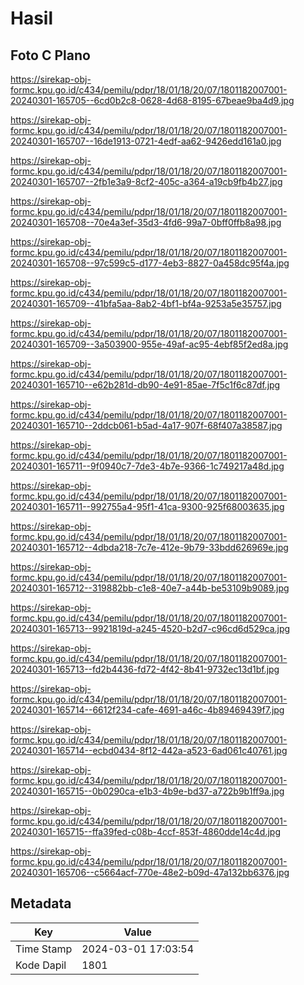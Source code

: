 # Hasil

## Foto C Plano

https://sirekap-obj-formc.kpu.go.id/c434/pemilu/pdpr/18/01/18/20/07/1801182007001-20240301-165705--6cd0b2c8-0628-4d68-8195-67beae9ba4d9.jpg

https://sirekap-obj-formc.kpu.go.id/c434/pemilu/pdpr/18/01/18/20/07/1801182007001-20240301-165707--16de1913-0721-4edf-aa62-9426edd161a0.jpg

https://sirekap-obj-formc.kpu.go.id/c434/pemilu/pdpr/18/01/18/20/07/1801182007001-20240301-165707--2fb1e3a9-8cf2-405c-a364-a19cb9fb4b27.jpg

https://sirekap-obj-formc.kpu.go.id/c434/pemilu/pdpr/18/01/18/20/07/1801182007001-20240301-165708--70e4a3ef-35d3-4fd6-99a7-0bff0ffb8a98.jpg

https://sirekap-obj-formc.kpu.go.id/c434/pemilu/pdpr/18/01/18/20/07/1801182007001-20240301-165708--97c599c5-d177-4eb3-8827-0a458dc95f4a.jpg

https://sirekap-obj-formc.kpu.go.id/c434/pemilu/pdpr/18/01/18/20/07/1801182007001-20240301-165709--41bfa5aa-8ab2-4bf1-bf4a-9253a5e35757.jpg

https://sirekap-obj-formc.kpu.go.id/c434/pemilu/pdpr/18/01/18/20/07/1801182007001-20240301-165709--3a503900-955e-49af-ac95-4ebf85f2ed8a.jpg

https://sirekap-obj-formc.kpu.go.id/c434/pemilu/pdpr/18/01/18/20/07/1801182007001-20240301-165710--e62b281d-db90-4e91-85ae-7f5c1f6c87df.jpg

https://sirekap-obj-formc.kpu.go.id/c434/pemilu/pdpr/18/01/18/20/07/1801182007001-20240301-165710--2ddcb061-b5ad-4a17-907f-68f407a38587.jpg

https://sirekap-obj-formc.kpu.go.id/c434/pemilu/pdpr/18/01/18/20/07/1801182007001-20240301-165711--9f0940c7-7de3-4b7e-9366-1c749217a48d.jpg

https://sirekap-obj-formc.kpu.go.id/c434/pemilu/pdpr/18/01/18/20/07/1801182007001-20240301-165711--992755a4-95f1-41ca-9300-925f68003635.jpg

https://sirekap-obj-formc.kpu.go.id/c434/pemilu/pdpr/18/01/18/20/07/1801182007001-20240301-165712--4dbda218-7c7e-412e-9b79-33bdd626969e.jpg

https://sirekap-obj-formc.kpu.go.id/c434/pemilu/pdpr/18/01/18/20/07/1801182007001-20240301-165712--319882bb-c1e8-40e7-a44b-be53109b9089.jpg

https://sirekap-obj-formc.kpu.go.id/c434/pemilu/pdpr/18/01/18/20/07/1801182007001-20240301-165713--9921819d-a245-4520-b2d7-c96cd6d529ca.jpg

https://sirekap-obj-formc.kpu.go.id/c434/pemilu/pdpr/18/01/18/20/07/1801182007001-20240301-165713--fd2b4436-fd72-4f42-8b41-9732ec13d1bf.jpg

https://sirekap-obj-formc.kpu.go.id/c434/pemilu/pdpr/18/01/18/20/07/1801182007001-20240301-165714--6612f234-cafe-4691-a46c-4b89469439f7.jpg

https://sirekap-obj-formc.kpu.go.id/c434/pemilu/pdpr/18/01/18/20/07/1801182007001-20240301-165714--ecbd0434-8f12-442a-a523-6ad061c40761.jpg

https://sirekap-obj-formc.kpu.go.id/c434/pemilu/pdpr/18/01/18/20/07/1801182007001-20240301-165715--0b0290ca-e1b3-4b9e-bd37-a722b9b1ff9a.jpg

https://sirekap-obj-formc.kpu.go.id/c434/pemilu/pdpr/18/01/18/20/07/1801182007001-20240301-165715--ffa39fed-c08b-4ccf-853f-4860dde14c4d.jpg

https://sirekap-obj-formc.kpu.go.id/c434/pemilu/pdpr/18/01/18/20/07/1801182007001-20240301-165706--c5664acf-770e-48e2-b09d-47a132bb6376.jpg


## Metadata

| Key        | Value               |
| ---------- | ------------------- |
| Time Stamp | 2024-03-01 17:03:54 |
| Kode Dapil | 1801                |



